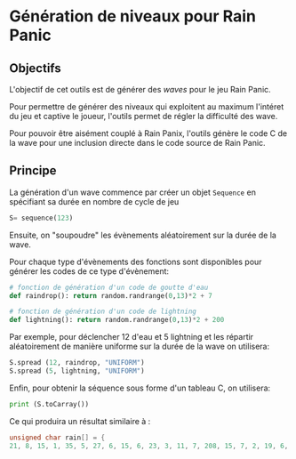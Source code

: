 # Génération de niveaux pour Rain Panic

## Objectifs

L'objectif de cet outils est de générer des _waves_ pour le jeu Rain Panic.

Pour permettre de générer des niveaux qui exploitent au maximum l'intéret du jeu et captive le joueur, l'outils permet de régler la difficulté des wave.

Pour pouvoir être aisément couplé à Rain Panix, l'outils génère le code C de la wave pour une inclusion directe dans le code source de Rain Panic.


## Principe

La génération d'un wave commence par créer un objet `Sequence` en spécifiant sa durée en nombre de cycle de jeu

```python
S= sequence(123)
```

Ensuite, on "soupoudre" les évènements aléatoirement sur la durée de la wave.

Pour chaque type d'évènements des fonctions sont disponibles pour générer les codes de ce type d'évènement:

```python
# fonction de génération d'un code de goutte d'eau
def raindrop(): return random.randrange(0,13)*2 + 7

# fonction de génération d'un code de lightning
def lightning(): return random.randrange(0,13)*2 + 200
```

Par exemple, pour déclencher 12 d'eau et 5 lightning et les répartir aléatoirement de manière uniforme sur la durée de la wave on utilisera:

```python
S.spread (12, raindrop, "UNIFORM")
S.spread (5, lightning, "UNIFORM")
```

Enfin, pour obtenir la séquence sous forme d'un tableau C, on utilisera:

```python
print (S.toCarray())
```

Ce qui produira un résultat similaire à :

```C
unsigned char rain[] = {
21, 8, 15, 1, 35, 5, 27, 6, 15, 6, 23, 3, 11, 7, 208, 15, 7, 2, 19, 6, 222, 5, 11, 20, 220, 1, 17, 4, 15, 12, 214, 2, 31, 14, 200, 3, 255,0};
```
